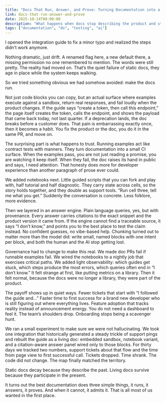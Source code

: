 ```yaml
---
title: "Docs That Run, Answer, and Prove: Turning Documentation into a Living Interface"
link: docs-that-run-answer-and-prove
date: 2025-10-14T00:00:00
description: "What happens when docs stop describing the product and start behaving like part of it."
tags: ["documentation", "dx", "testing", "ai"]
---
```


I opened the integration guide to fix a minor typo and realized the steps didn’t work anymore.

Nothing dramatic, just drift. A renamed flag here, a new default there, a missing permission no one remembered to mention. The words were still pretty. The reality had moved on. That’s the quiet failure of static docs, they age in place while the system keeps walking.

So we tried something obvious we had somehow avoided: make the docs run.

Not just code blocks you can copy, but an actual surface where examples execute against a sandbox, return real responses, and fail loudly when the product changes. If the guide says “create a token, then call this endpoint,” the page itself creates the token, calls the endpoint, and shows the payload that came back today, not last quarter. If a deprecation lands, the doc breaks before a customer does. That pain is embarrassing exactly once, then it becomes a habit. You fix the product or the doc, you do it in the same PR, and move on.

The surprising part is what happens to trust. Running examples act like contract tests with manners. They turn documentation into a small CI surface. When the examples pass, you are not just reading a promise, you are watching it keep itself. When they fail, the doc raises its hand in public and says, I need attention. That honesty does more for developer experience than another paragraph of prose ever could.

We added notebooks next. Little guided scripts that you can fork and play with, half tutorial and half diagnostic. They carry state across cells, so the story holds together, and they double as support tools. “Run cell three, tell me what you get.” Suddenly the conversation is concrete. Less folklore, more evidence.

Then we layered in an answer engine. Plain language queries, yes, but with provenance. Every answer carries citations to the exact snippet and the product version it came from. If the engine cannot find a traceable source, it says “I don’t know,” and points you to the best place to test the claim instead. No confident guesses, no vibe-based help. Chunking turned out to matter more than the model did: write small, named blocks with one intent per block, and both the human and the AI stop getting lost.

Governance had to change to make this real. We made doc PRs fail if runnable examples fail. We wired the notebooks to a nightly job that exercises critical paths. We added light observability: which guides get stuck, which steps produce the most errors, which queries often end in “I don’t know.” It felt strange at first, like putting metrics on a library. Then it felt normal, because the docs were no longer a library, they were part of the product.

The payoff shows up in quiet ways. Fewer tickets that start with “I followed the guide and…” Faster time to first success for a brand new developer who is still figuring out where everything lives. Feature adoption that tracks reality instead of announcement energy. You do not need a dashboard to feel it. The team’s shoulders drop. Onboarding stops being a scavenger hunt.

We ran a small experiment to make sure we were not hallucinating. We took one integration that historically generated a steady trickle of support pings and rebuilt the guide as a living doc: embedded sandbox, notebook variant, and a citation-aware answer panel wired only to those blocks. For thirty days we tracked two numbers, support tickets about that flow and the time from page view to first successful call. Tickets dropped. Time shrank. The code did not change. The map finally matched the territory.

Static docs decay because they describe the past. Living docs survive because they participate in the present.

It turns out the best documentation does three simple things, it runs, it answers, it proves. And when it cannot, it admits it. That is all most of us wanted in the first place.
